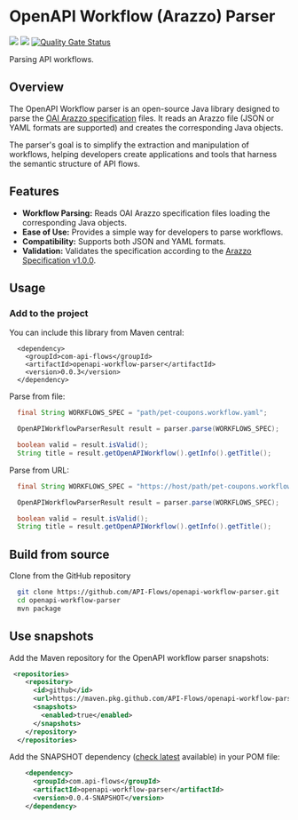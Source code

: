 # OpenAPI Workflow (Arazzo) Parser

[![](https://badgen.net/github/license/API-Flows/openapi-workflow-parser)](LICENSE)
[![](https://badgen.net/maven/v/maven-central/com.api-flows/openapi-workflow-parser)](https://repo1.maven.org/maven2/com/api-flows/openapi-workflow-parser/)
[![Quality Gate Status](https://sonarcloud.io/api/project_badges/measure?project=API-Flows_openapi-workflow-parser&metric=alert_status)](https://sonarcloud.io/summary/new_code?id=API-Flows_openapi-workflow-parser)

Parsing API workflows.

## Overview

The OpenAPI Workflow parser is an open-source Java library designed to parse the [OAI Arazzo specification](https://github.com/OAI/Arazzo-Specification/) files. It reads an Arazzo file (JSON or YAML formats are supported) and creates the corresponding Java objects.  

The parser's goal is to simplify the extraction and manipulation of workflows, helping developers create applications and tools that harness the semantic structure of API flows.

## Features

- **Workflow Parsing:** Reads OAI Arazzo specification files loading the corresponding Java objects.
- **Ease of Use:** Provides a simple way for developers to parse workflows.
- **Compatibility:** Supports both JSON and YAML formats.
- **Validation:** Validates the specification according to the [Arazzo Specification v1.0.0](https://github.com/OAI/Arazzo-Specification/).
  
## Usage

### Add to the project

You can include this library from Maven central:
```
  <dependency>
    <groupId>com-api-flows</groupId>
    <artifactId>openapi-workflow-parser</artifactId>
    <version>0.0.3</version>
  </dependency>
```

Parse from file:
```java
  final String WORKFLOWS_SPEC = "path/pet-coupons.workflow.yaml";

  OpenAPIWorkflowParserResult result = parser.parse(WORKFLOWS_SPEC);

  boolean valid = result.isValid();
  String title = result.getOpenAPIWorkflow().getInfo().getTitle();
```

Parse from URL:
```java
  final String WORKFLOWS_SPEC = "https://host/path/pet-coupons.workflow.yaml";

  OpenAPIWorkflowParserResult result = parser.parse(WORKFLOWS_SPEC);

  boolean valid = result.isValid();
  String title = result.getOpenAPIWorkflow().getInfo().getTitle();
```

## Build from source

Clone from the GitHub repository

```bash
  git clone https://github.com/API-Flows/openapi-workflow-parser.git
  cd openapi-workflow-parser
  mvn package
```

## Use snapshots

Add the Maven repository for the OpenAPI workflow parser snapshots:
```xml
 <repositories>
    <repository>
      <id>github</id>
      <url>https://maven.pkg.github.com/API-Flows/openapi-workflow-parser</url>
      <snapshots>
        <enabled>true</enabled>
      </snapshots>
    </repository>
  </repositories>
```
Add the SNAPSHOT dependency ([check latest](pom.xml) available) in your POM file:
```xml
    <dependency>
      <groupId>com.api-flows</groupId>
      <artifactId>openapi-workflow-parser</artifactId>
      <version>0.0.4-SNAPSHOT</version>
    </dependency>
```
